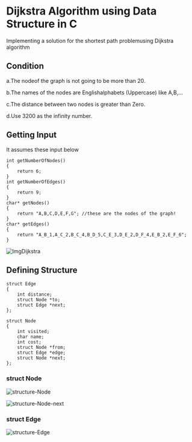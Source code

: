 # Dijkstra Algorithm using Data Structure in C

Implementing a solution for the shortest path problemusing Dijkstra algorithm

## Condition
a.The nodeof the graph is not going to be more than 20.

b.The names of the nodes are Englishalphabets (Uppercase) like A,B,...

c.The distance between two nodes is greater than Zero.

d.Use 3200 as the infinity number.

## Getting Input
It assumes these input below
~~~
int getNumberOfNodes()
{ 
    return 6;
}
int getNumberOfEdges()
{ 
    return 9; 
}
char* getNodes()
{ 
    return "A,B,C,D,E,F,G"; //these are the nodes of the graph!
}
char* getEdges()
{ 
    return "A_B_1,A_C_2,B_C_4,B_D_5,C_E_3,D_E_2,D_F_4,E_B_2,E_F_6"; 
}
~~~

![ImgDijkstra](https://i.imgur.com/6EMAgYF.jpg)

## Defining Structure
~~~
struct Edge
{
    int distance;
    struct Node *to;
    struct Edge *next;
};

struct Node
{
    int visited;
    char name;
    int cost;
    struct Node *from;
    struct Edge *edge;
    struct Node *next;
};
~~~

### struct Node

![structure-Node](https://i.imgur.com/hsVG1NN.jpg)


![structure-Node-next](https://i.imgur.com/YWC1VW7.jpg)

### struct Edge

![structure-Edge](https://i.imgur.com/kBzf6Dg.jpg)
